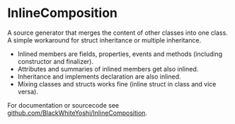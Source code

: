 ﻿# InlineComposition

A source generator that merges the content of other classes into one class.
A simple workaround for struct inheritance or multiple inheritance.

- Inlined members are fields, properties, events and methods (including constructor and finalizer).
- Attributes and summaries of inlined members get also inlined.
- Inheritance and implements declaration are also inlined.
- Mixing classes and structs works fine (inline struct in class and vice versa).

For documentation or sourcecode see [github.com/BlackWhiteYoshi/InlineComposition](https://github.com/BlackWhiteYoshi/InlineComposition).
